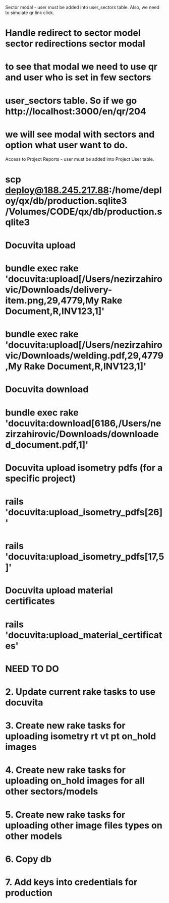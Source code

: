 Sector modal - user must be added into user_sectors table. Also, we need to simulate qr link click.
  # Handle redirect to sector model sector redirections sector modal
  # to see that modal we need to use qr and user who is set in few sectors
  # user_sectors table. So if we go http://localhost:3000/en/qr/204
  # we will see modal with sectors and option what user want to do.

Access to Project Reports - user must be added into Project User table.


# scp deploy@188.245.217.88:/home/deploy/qx/db/production.sqlite3 /Volumes/CODE/qx/db/production.sqlite3

# Docuvita upload
# bundle exec rake 'docuvita:upload[/Users/nezirzahirovic/Downloads/delivery-item.png,29,4779,My Rake Document,R,INV123,1]'

# bundle exec rake 'docuvita:upload[/Users/nezirzahirovic/Downloads/welding.pdf,29,4779,My Rake Document,R,INV123,1]'

# Docuvita download
# bundle exec rake 'docuvita:download[6186,/Users/nezirzahirovic/Downloads/downloaded_document.pdf,1]'

# Docuvita upload isometry pdfs (for a specific project)
# rails 'docuvita:upload_isometry_pdfs[26]'
# rails 'docuvita:upload_isometry_pdfs[17,5]'

# Docuvita upload material certificates
# rails 'docuvita:upload_material_certificates'

# NEED TO DO
# 2. Update current rake tasks to use docuvita
# 3. Create new rake tasks for uploading isometry rt vt pt on_hold images
# 4. Create new rake tasks for uploading on_hold images for all other sectors/models
# 5. Create new rake tasks for uploading other image files types on other models
# 6. Copy db 
# 7. Add keys into credentials for production

